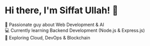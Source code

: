 # Hi there, I'm Siffat Ullah! 👋  

🚀 Passionate guy about Web Development & AI  
💻 Currently learning Backend Development (Node.js & Express.js)  
🎯 Exploring Cloud, DevOps & Blockchain 
